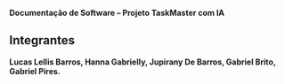 
**Documentação de Software – Projeto TaskMaster com IA** 
## Integrantes

**Lucas Lellis Barros, 
Hanna Gabrielly, 
Jupirany De Barros, 
Gabriel Brito, 
Gabriel Pires.**  









